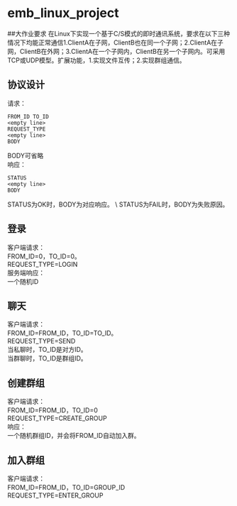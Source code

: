 # emb_linux_project
##大作业要求
在Linux下实现一个基于C/S模式的即时通讯系统，要求在以下三种情况下均能正常通信1.ClientA在子网，ClientB也在同一个子网；2.ClientA在子网，ClientB在外网；3.ClientA在一个子网内，ClientB在另一个子网内。可采用TCP或UDP模型。扩展功能，1.实现文件互传；2.实现群组通信。

## 协议设计

请求：
```
FROM_ID TO_ID
<empty line>
REQUEST_TYPE
<empty line>
BODY
```
BODY可省略 \
响应：
```
STATUS
<empty line>
BODY
```
STATUS为OK时，BODY为对应响应。 \ 
STATUS为FAIL时，BODY为失败原因。 
## 登录
客户端请求：\
FROM_ID=0，TO_ID=0。 \
REQUEST_TYPE=LOGIN \
服务端响应： \
一个随机ID 

## 聊天
客户端请求： \
FROM_ID=FROM_ID，TO_ID=TO_ID。 \
REQUEST_TYPE=SEND \
当私聊时，TO_ID是对方ID。 \
当群聊时，TO_ID是群组ID。 

## 创建群组
客户端请求： \
FROM_ID=FROM_ID，TO_ID=0 \
REQUEST_TYPE=CREATE_GROUP \
响应： \
一个随机群组ID，并会将FROM_ID自动加入群。 

## 加入群组
客户端请求： \
FROM_ID=FROM_ID，TO_ID=GROUP_ID \
REQUEST_TYPE=ENTER_GROUP 

